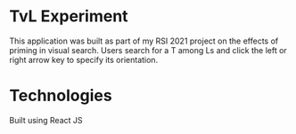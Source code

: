 # TvL Experiment
This application was built as part of my RSI 2021 project on the effects of priming in visual search. Users search for a T among Ls and click the left or right arrow
key to specify its orientation.

# Technologies
Built using React JS

